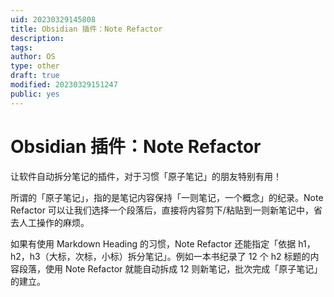 ```yaml
---
uid: 20230329145808
title: Obsidian 插件：Note Refactor
description: 
tags: 
author: OS
type: other
draft: true
modified: 20230329151247
public: yes
---
```


# Obsidian 插件：Note Refactor

让软件自动拆分笔记的插件，对于习惯「原子笔记」的朋友特别有用！

所谓的「原子笔记」，指的是笔记内容保持「一则笔记，一个概念」的纪录。Note Refactor 可以让我们选择一个段落后，直接将内容剪下/粘贴到一则新笔记中，省去人工操作的麻烦。

如果有使用 Markdown Heading 的习惯，Note Refactor 还能指定「依据 h1，h2，h3（大标，次标，小标）拆分笔记」。例如一本书纪录了 12 个 h2 标题的内容段落，使用 Note Refactor 就能自动拆成 12 则新笔记，批次完成「原子笔记」的建立。
